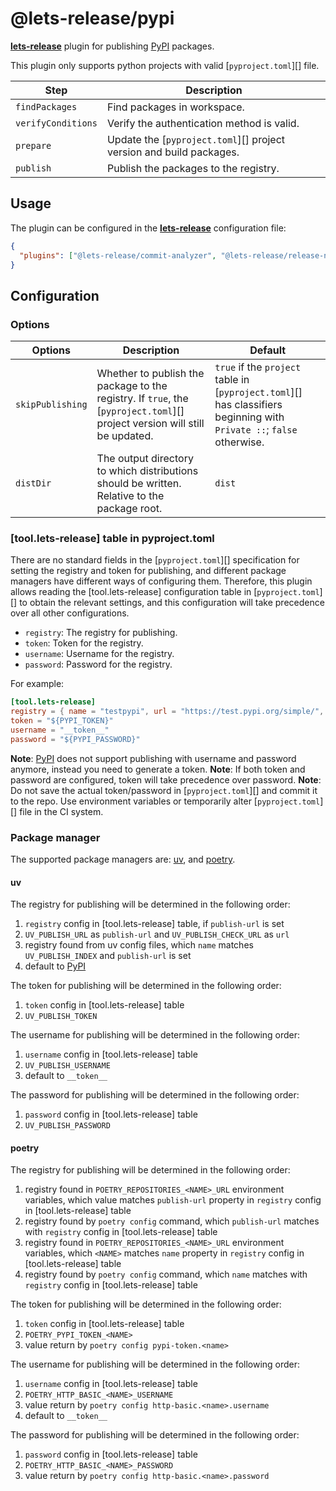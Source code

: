 # @lets-release/pypi

**[lets-release][]** plugin for publishing [PyPI][] packages.

This plugin only supports python projects with valid [`pyproject.toml`][] file.

| Step               | Description                                                         |
|--------------------|---------------------------------------------------------------------|
| `findPackages`     | Find packages in workspace.                                         |
| `verifyConditions` | Verify the authentication method is valid.                          |
| `prepare`          | Update the [`pyproject.toml`][] project version and build packages. |
| `publish`          | Publish the packages to the registry.                               |

## Usage

The plugin can be configured in the **[lets-release][]** configuration file:

```json
{
  "plugins": ["@lets-release/commit-analyzer", "@lets-release/release-notes-generator", "@lets-release/pypi"]
}
```

## Configuration

### Options

| Options          | Description                                                                                                                | Default                                                                                                               |
|------------------|----------------------------------------------------------------------------------------------------------------------------|-----------------------------------------------------------------------------------------------------------------------|
| `skipPublishing` | Whether to publish the package to the registry. If `true`, the [`pyproject.toml`][] project version will still be updated. | `true` if the `project` table in [`pyproject.toml`][] has classifiers beginning with `Private ::`; `false` otherwise. |
| `distDir`        | The output directory to which distributions should be written. Relative to the package root.                               | `dist`                                                                                                                |

### [tool.lets-release] table in pyproject.toml

There are no standard fields in the [`pyproject.toml`][] specification for setting the registry and token for publishing,
and different package managers have different ways of configuring them.
Therefore, this plugin allows reading the [tool.lets-release] configuration table in [`pyproject.toml`][] to obtain the relevant settings,
and this configuration will take precedence over all other configurations.

- `registry`: The registry for publishing.
- `token`: Token for the registry.
- `username`: Username for the registry.
- `password`: Password for the registry.

For example:

```toml
[tool.lets-release]
registry = { name = "testpypi", url = "https://test.pypi.org/simple/", publish-url = "https://test.pypi.org/legacy/" }
token = "${PYPI_TOKEN}"
username = "__token__"
password = "${PYPI_PASSWORD}"
```

**Note**: [PyPI][] does not support publishing with username and password anymore, instead you need to generate a token.
**Note**: If both token and password are configured, token will take precedence over password.
**Note**: Do not save the actual token/password in [`pyproject.toml`][] and commit it to the repo. Use environment variables or temporarily alter [`pyproject.toml`][] file in the CI system.

### Package manager

The supported package managers are: [uv][], and [poetry][].

#### uv

The registry for publishing will be determined in the following order:

1. `registry` config in [tool.lets-release] table, if `publish-url` is set
2. `UV_PUBLISH_URL` as `publish-url` and `UV_PUBLISH_CHECK_URL` as `url`
3. registry found from uv config files, which `name` matches `UV_PUBLISH_INDEX` and `publish-url` is set
4. default to [PyPI][]

The token for publishing will be determined in the following order:

1. `token` config in [tool.lets-release] table
2. `UV_PUBLISH_TOKEN`

The username for publishing will be determined in the following order:

1. `username` config in [tool.lets-release] table
2. `UV_PUBLISH_USERNAME`
3. default to `__token__`

The password for publishing will be determined in the following order:

1. `password` config in [tool.lets-release] table
2. `UV_PUBLISH_PASSWORD`

#### poetry

The registry for publishing will be determined in the following order:

1. registry found in `POETRY_REPOSITORIES_<NAME>_URL` environment variables, which value matches `publish-url` property in `registry` config in [tool.lets-release] table
2. registry found by `poetry config` command, which `publish-url` matches with `registry` config in [tool.lets-release] table
3. registry found in `POETRY_REPOSITORIES_<NAME>_URL` environment variables, which `<NAME>` matches `name` property in `registry` config in [tool.lets-release] table
4. registry found by `poetry config` command, which `name` matches with `registry` config in [tool.lets-release] table

The token for publishing will be determined in the following order:

1. `token` config in [tool.lets-release] table
2. `POETRY_PYPI_TOKEN_<NAME>`
3. value return by `poetry config pypi-token.<name>`

The username for publishing will be determined in the following order:

1. `username` config in [tool.lets-release] table
2. `POETRY_HTTP_BASIC_<NAME>_USERNAME`
3. value return by `poetry config http-basic.<name>.username`
4. default to `__token__`

The password for publishing will be determined in the following order:

1. `password` config in [tool.lets-release] table
2. `POETRY_HTTP_BASIC_<NAME>_PASSWORD`
3. value return by `poetry config http-basic.<name>.password`

[lets-release]: ../../

[PyPI]: https://pypi.org/
[uv]: https://docs.astral.sh/uv
[poetry]: https://python-poetry.org/
